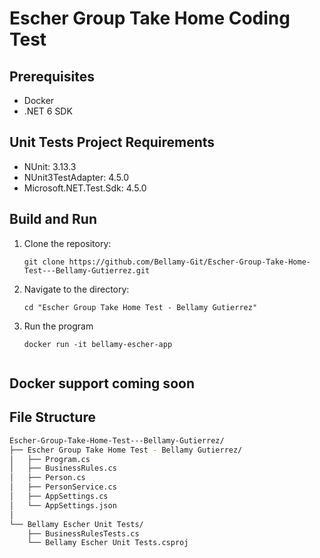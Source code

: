 # Escher Group Take Home Coding Test

## Prerequisites
* Docker
* .NET 6 SDK

## Unit Tests Project Requirements
* NUnit: 3.13.3
* NUnit3TestAdapter: 4.5.0
* Microsoft.NET.Test.Sdk: 4.5.0

## Build and Run
1. Clone the repository:
   ```
   git clone https://github.com/Bellamy-Git/Escher-Group-Take-Home-Test---Bellamy-Gutierrez.git

2. Navigate to the directory:
   ```
   cd "Escher Group Take Home Test - Bellamy Gutierrez"

3. Run the program
   ```
   docker run -it bellamy-escher-app


## Docker support coming soon

## File Structure
```bash
Escher-Group-Take-Home-Test---Bellamy-Gutierrez/
├── Escher Group Take Home Test - Bellamy Gutierrez/
│   ├── Program.cs
│   ├── BusinessRules.cs
│   ├── Person.cs
│   ├── PersonService.cs
│   ├── AppSettings.cs
│   └── AppSettings.json
│
└── Bellamy Escher Unit Tests/
    ├── BusinessRulesTests.cs
    └── Bellamy Escher Unit Tests.csproj
```
